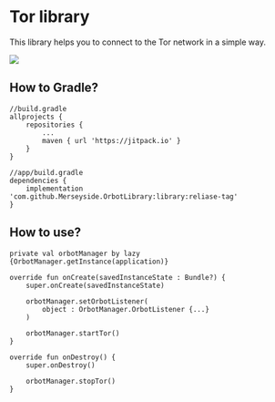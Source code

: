 # Tor library
This library helps you to connect to the Tor network in a simple way.

[![](https://jitpack.io/v/Merseyside/OrbotLibrary.svg)](https://jitpack.io/#Merseyside/OrbotLibrary)

## How to Gradle?
```
//build.gradle
allprojects {
    repositories {
        ...
        maven { url 'https://jitpack.io' }
    }
}
```

```
//app/build.gradle
dependencies {
    implementation 'com.github.Merseyside.OrbotLibrary:library:reliase-tag'
}
```
## How to use?
```
private val orbotManager by lazy {OrbotManager.getInstance(application)} 

override fun onCreate(savedInstanceState : Bundle?) {
    super.onCreate(savedInstanceState)
    
    orbotManager.setOrbotListener(
        object : OrbotManager.OrbotListener {...}
    )
  
    orbotManager.startTor()
}

override fun onDestroy() {
    super.onDestroy()
    
    orbotManager.stopTor()
}
```
